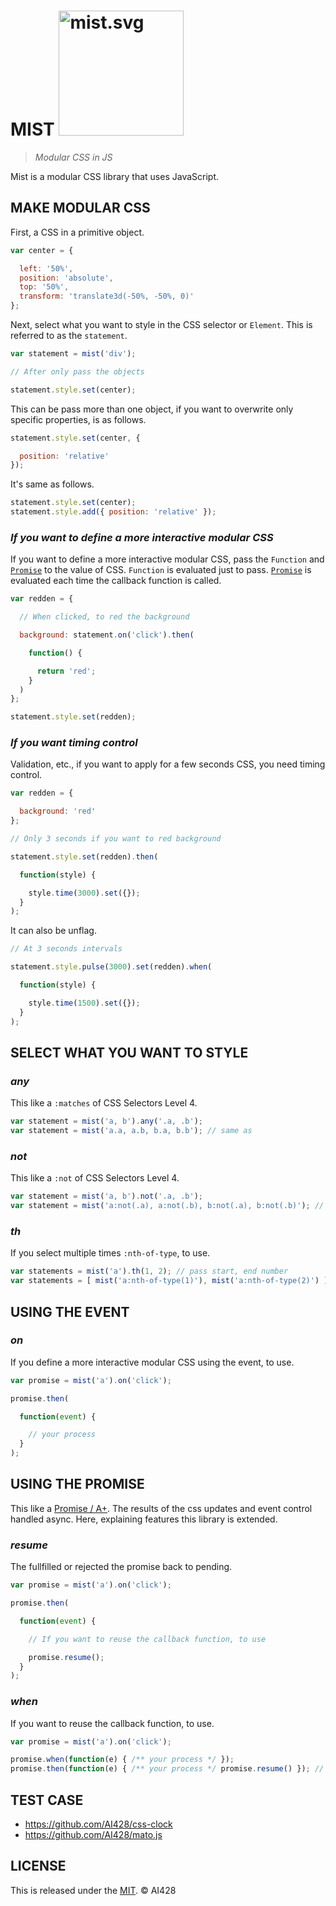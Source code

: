 # MIST <img alt=mist.svg src=https://rawgit.com/AI428/mist/master/img/mist.svg height=200 width=200>

> _Modular CSS in JS_

Mist is a modular CSS library that uses JavaScript.

## MAKE MODULAR CSS

First, a CSS in a primitive object.

```javascript
var center = {

  left: '50%',
  position: 'absolute',
  top: '50%',
  transform: 'translate3d(-50%, -50%, 0)'
};
```

Next, select what you want to style in the CSS selector or `Element`. This is referred to as the `statement`.

```javascript
var statement = mist('div');

// After only pass the objects

statement.style.set(center);
```

This can be pass more than one object, if you want to overwrite only specific properties, is as follows.

```javascript
statement.style.set(center, {

  position: 'relative'
});
```

It's same as follows.

```javascript
statement.style.set(center);
statement.style.add({ position: 'relative' });
```

### _If you want to define a more interactive modular CSS_

If you want to define a more interactive modular CSS, pass the `Function` and [`Promise`](#using-the-promise) to the value of CSS. `Function` is evaluated just to pass. [`Promise`](#using-the-promise) is evaluated each time the callback function is called.

```javascript
var redden = {

  // When clicked, to red the background

  background: statement.on('click').then(

    function() {

      return 'red';
    }
  )
};

statement.style.set(redden);
```

### _If you want timing control_

Validation, etc., if you want to apply for a few seconds CSS, you need timing control.

```javascript
var redden = {

  background: 'red'
};

// Only 3 seconds if you want to red background

statement.style.set(redden).then(

  function(style) {

    style.time(3000).set({});
  }
);
```

It can also be unflag.

```javascript
// At 3 seconds intervals

statement.style.pulse(3000).set(redden).when(

  function(style) {

    style.time(1500).set({});
  }
);
```

## SELECT WHAT YOU WANT TO STYLE

### _any_

This like a `:matches` of CSS Selectors Level 4.

```javascript
var statement = mist('a, b').any('.a, .b');
var statement = mist('a.a, a.b, b.a, b.b'); // same as
```

### _not_

This like a `:not` of CSS Selectors Level 4.

```javascript
var statement = mist('a, b').not('.a, .b');
var statement = mist('a:not(.a), a:not(.b), b:not(.a), b:not(.b)'); // same as
```

### _th_

If you select multiple times `:nth-of-type`, to use.

```javascript
var statements = mist('a').th(1, 2); // pass start, end number
var statements = [ mist('a:nth-of-type(1)'), mist('a:nth-of-type(2)') ]; // same as
```

## USING THE EVENT

### _on_

If you define a more interactive modular CSS using the event, to use.

```javascript
var promise = mist('a').on('click');

promise.then(

  function(event) {

    // your process
  }
);
```

## USING THE PROMISE

This like a [Promise / A+](//promisesaplus.com/). The results of the css updates and event control handled async. Here, explaining features this library is extended.

### _resume_

The fullfilled or rejected the promise back to pending.

```javascript
var promise = mist('a').on('click');

promise.then(

  function(event) {

    // If you want to reuse the callback function, to use

    promise.resume();
  }
);
```

### _when_

If you want to reuse the callback function, to use.

```javascript
var promise = mist('a').on('click');

promise.when(function(e) { /** your process */ });
promise.then(function(e) { /** your process */ promise.resume() }); // same as
```

## TEST CASE

- <https://github.com/AI428/css-clock>
- <https://github.com/AI428/mato.js>

## LICENSE

This is released under the [MIT](//opensource.org/licenses/MIT). © AI428
